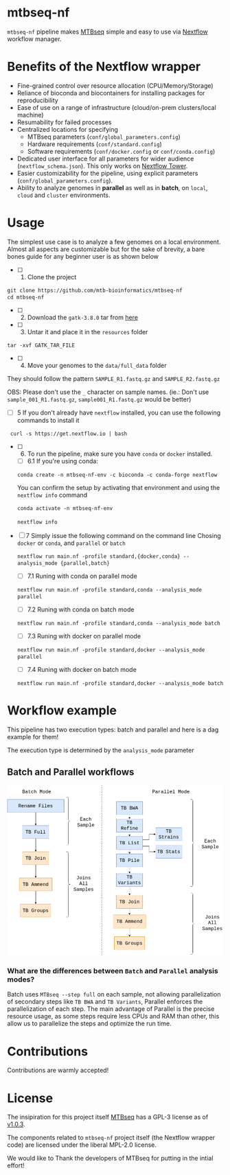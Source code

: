 # mtbseq-nf

`mtbseq-nf` pipeline makes [MTBseq](https://github.com/ngs-fzb/MTBseq_source) simple and easy to use via [Nextflow](https://www.nextflow.io/) workflow manager. 

# Benefits of the Nextflow wrapper

- Fine-grained control over resource allocation (CPU/Memory/Storage)
- Reliance of bioconda and biocontainers for installing packages for reproducibility
- Ease of use on a range of infrastructure (cloud/on-prem clusters/local machine)
- Resumability for failed processes
- Centralized locations for specifying 
    - MTBseq parameters (`conf/global_parameters.config`)
    - Hardware requirements (`conf/standard.config`)
    - Software requirements (`conf/docker.config` or `conf/conda.config`)
- Dedicated user interface for all parameters for wider audience (`nextflow_schema.json`). This only works on [Nextflow Tower](tower.nf/).
- Easier customizability for the pipeline, using explicit parameters (`conf/global_parameters.config`).
- Ability to analyze genomes in **parallel** as well as in **batch**, on `local`, `cloud` and `cluster` environments.

# Usage

The simplest use case is to analyze a few genomes on a local environment. Almost all aspects are customizable but for the sake of brevity, a bare bones guide for any beginner user is as shown below

- [ ] 1. Clone the project 

```shell
git clone https://github.com/mtb-bioinformatics/mtbseq-nf
cd mtbseq-nf
```

- [ ] 2. Download the  `gatk-3.8.0` tar from [here](https://console.cloud.google.com/storage/browser/_details/gatk-software/package-archive/gatk/GenomeAnalysisTK-3.8-0-ge9d806836.tar.bz2;tab=live_object)

- [ ] 3. Untar it and place it in the `resources` folder

```
tar -xvf GATK_TAR_FILE
```

- [ ] 4. Move your genomes to the `data/full_data` folder

They should follow the pattern `SAMPLE_R1.fastq.gz` and `SAMPLE_R2.fastq.gz`

OBS: Please don't use the `_` character on sample names. (ie.: Don't use `sample_001_R1.fastq.gz`, `sample001_R1.fastq.gz` would be better)

- [ ] 5 If you don't already have `nextflow` installed, you can use the following commands to install it 
```
 curl -s https://get.nextflow.io | bash
```

- [ ] 6. To run the pipeline, make sure you have `conda` or `docker` installed. 

  - [ ] 6.1 If you're using conda:

  ```shell
  conda create -n mtbseq-nf-env -c bioconda -c conda-forge nextflow 
  ```

  You can confirm the setup by activating that environment and using the `nextflow info`  command

  ```
  conda activate -n mtbseq-nf-env

  nextflow info 
  ```

- [ ] 7 Simply issue the following command on the command line
  Chosing `docker` or `conda`, and `parallel` or `batch` 
  ```
  nextflow run main.nf -profile standard,{docker,conda} --analysis_mode {parallel,batch}
  ```

  - [ ] 7.1 Runing with conda on parallel mode

  ```
  nextflow run main.nf -profile standard,conda --analysis_mode parallel
  ```

  - [ ] 7.2 Runing with conda on batch mode

  ```
  nextflow run main.nf -profile standard,conda --analysis_mode batch
  ```  

  - [ ] 7.3 Runing with docker on parallel mode

  ```
  nextflow run main.nf -profile standard,docker --analysis_mode parallel
  ```

  - [ ] 7.4 Runing with docker on batch mode
  
  ```
  nextflow run main.nf -profile standard,docker --analysis_mode batch
  ```

# Workflow example

This pipeline has two execution types: batch and parallel and here is a dag example for them!

The execution type is determined by the `analysis_mode` parameter

## Batch and Parallel workflows
![](./resources/mtbseq_nf_workflow.png)

### What are the differences between `Batch` and `Parallel` analysis modes?

Batch uses `MTBseq --step full` on each sample, not allowing parallelization of secondary steps like `TB BWA` and `TB Variants`,
Parallel enforces the parallelization of each step. The main advantage of Parallel is the precise resource usage, as some steps
require less CPUs and RAM than other, this allow us to parallelize the steps and optimize the run time.

# Contributions

Contributions are warmly accepted!


# License


The insipiration for this project itself [MTBseq](https://github.com/ngs-fzb/MTBseq_source) has a GPL-3 license as of [v1.0.3](https://github.com/ngs-fzb/MTBseq_source/blob/v1.0.3/LICENSE.md).

The components related to `mtbseq-nf` project itself (the Nextflow wrapper code) are licensed under the liberal MPL-2.0 license.

We would like to Thank the developers of MTBseq for putting in the intial effort!

